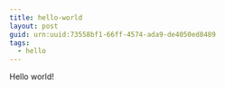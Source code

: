 ```yaml
---
title: hello-world
layout: post
guid: urn:uuid:73558bf1-66ff-4574-ada9-de4050ed8489
tags:
  - hello
---
```


Hello world!
